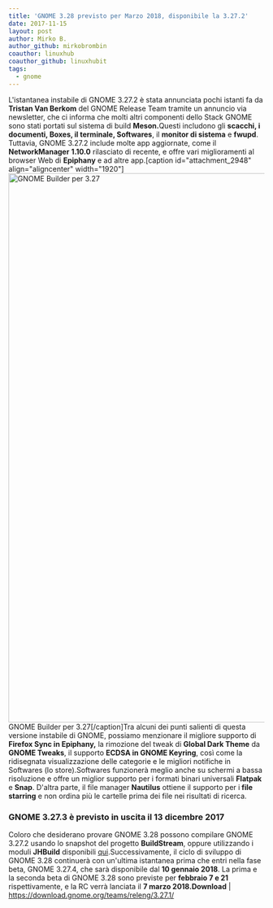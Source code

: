 ```yaml
---
title: 'GNOME 3.28 previsto per Marzo 2018, disponibile la 3.27.2'
date: 2017-11-15
layout: post
author: Mirko B.
author_github: mirkobrombin
coauthor: linuxhub
coauthor_github: linuxhubit
tags:
  - gnome
---
```

L'istantanea instabile di GNOME 3.27.2 è stata annunciata pochi istanti fa da <b>Tristan Van Berkom</b> del GNOME Release Team tramite un annuncio via newsletter, che ci informa che molti altri componenti dello Stack GNOME sono stati portati sul sistema di build <b>Meson.</b>Questi includono gli <b>scacchi, i documenti, Boxes, il terminale, Softwares</b>, il <b>monitor di sistema</b> e <b>fwupd</b>. Tuttavia, GNOME 3.27.2 include molte app aggiornate, come il <b>NetworkManager</b> <b>1.10.0</b> rilasciato di recente, e offre vari miglioramenti al browser Web di <b>Epiphany</b> e ad altre app.[caption id="attachment_2948" align="aligncenter" width="1920"]<img class="wp-image-2948 size-full size-full wp-image-219" src="https://linuxhub.it/wordpress/wp-content/uploads/2017/11/1_LnssQR3C1foF_pdn5OmvVw.png" alt="GNOME Builder per 3.27" width="1920" height="1080" /> GNOME Builder per 3.27[/caption]Tra alcuni dei punti salienti di questa versione instabile di GNOME, possiamo menzionare il migliore supporto di <b>Firefox Sync in Epiphany,</b> la rimozione del tweak di <b>Global Dark Theme</b> da <b>GNOME Tweaks</b>, il supporto <b>ECDSA in GNOME Keyring</b>, così come la ridisegnata visualizzazione delle categorie e le migliori notifiche in Softwares (lo store).Softwares funzionerà meglio anche su schermi a bassa risoluzione e offre un miglior supporto per i formati binari universali <b>Flatpak</b> e <b>Snap</b>. D'altra parte, il file manager <b>Nautilus</b> ottiene il supporto per i<b> file starring</b> e non ordina più le cartelle prima dei file nei risultati di ricerca.<h3>GNOME 3.27.3 è previsto in uscita il 13 dicembre 2017</h3>Coloro che desiderano provare GNOME 3.28 possono compilare GNOME 3.27.2 usando lo snapshot del progetto <b>BuildStream</b>, oppure utilizzando i moduli <b>JHBuild</b> disponibili <a href="https://download.gnome.org/teams/releng/3.27.1/">qui</a>.Successivamente, il ciclo di sviluppo di GNOME 3.28 continuerà con un'ultima istantanea prima che entri nella fase beta, GNOME 3.27.4, che sarà disponibile dal <b>10 gennaio 2018</b>. La prima e la seconda beta di GNOME 3.28 sono previste per <b>febbraio 7 e 21</b> rispettivamente, e la RC verrà lanciata il <b>7 marzo 2018.</b><b>Download</b> | <a href="https://download.gnome.org/teams/releng/3.27.1/">https://download.gnome.org/teams/releng/3.27.1/</a>